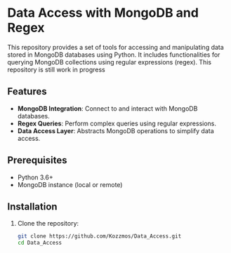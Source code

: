 # Data Access with MongoDB and Regex

This repository provides a set of tools for accessing and manipulating data stored in MongoDB databases using Python. It includes functionalities for querying MongoDB collections using regular expressions (regex).
This repository is still work in progress

## Features

- **MongoDB Integration**: Connect to and interact with MongoDB databases.
- **Regex Queries**: Perform complex queries using regular expressions.
- **Data Access Layer**: Abstracts MongoDB operations to simplify data access.

## Prerequisites

- Python 3.6+
- MongoDB instance (local or remote)

## Installation

1. Clone the repository:

   ```sh
   git clone https://github.com/Kozzmos/Data_Access.git
   cd Data_Access
